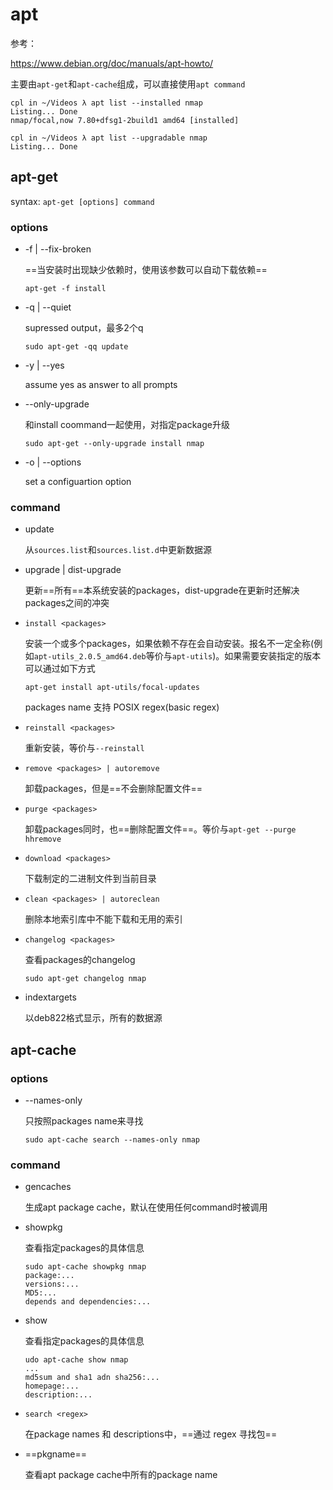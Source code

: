 # apt 

参考：

https://www.debian.org/doc/manuals/apt-howto/

主要由`apt-get`和`apt-cache`组成，可以直接使用`apt command`

```
cpl in ~/Videos λ apt list --installed nmap
Listing... Done
nmap/focal,now 7.80+dfsg1-2build1 amd64 [installed]

cpl in ~/Videos λ apt list --upgradable nmap 
Listing... Done
```

## apt-get

syntax: `apt-get [options] command`  

### options

- -f  | --fix-broken

  ==当安装时出现缺少依赖时，使用该参数可以自动下载依赖==

  ```
  apt-get -f install
  ```

- -q | --quiet

  supressed output，最多2个q

  ```
  sudo apt-get -qq update
  ```

- -y | --yes

  assume yes as answer to all prompts

- --only-upgrade

  和install coommand一起使用，对指定package升级

  ```
  sudo apt-get --only-upgrade install nmap
  ```

- -o | --options

  set a configuartion option

### command

- update

  从`sources.list`和`sources.list.d`中更新数据源

- upgrade | dist-upgrade

  更新==所有==本系统安装的packages，dist-upgrade在更新时还解决packages之间的冲突

- `install <packages> `

  安装一个或多个packages，如果依赖不存在会自动安装。报名不一定全称(例如`apt-utils_2.0.5_amd64.deb`等价与`apt-utils`)。如果需要安装指定的版本可以通过如下方式

  ```
  apt-get install apt-utils/focal-updates
  ```

  packages name 支持 POSIX regex(basic regex)

- `reinstall <packages>`

  重新安装，等价与`--reinstall`

- `remove <packages> | autoremove`

  卸载packages，但是==不会删除配置文件==

- `purge <packages>`

  卸载packages同时，也==删除配置文件==。等价与`apt-get --purge hhremove`

- `download <packages> `

  下载制定的二进制文件到当前目录

- `clean <packages> | autoreclean`

  删除本地索引库中不能下载和无用的索引

- `changelog <packages>`

  查看packages的changelog

  ```
  sudo apt-get changelog nmap
  ```

- indextargets

  以deb822格式显示，所有的数据源

## apt-cache

### options

- --names-only

  只按照packages name来寻找

  ```
  sudo apt-cache search --names-only nmap
  ```

### command

- gencaches

  生成apt package cache，默认在使用任何command时被调用

- showpkg

  查看指定packages的具体信息

  ```
  sudo apt-cache showpkg nmap
  package:...
  versions:...
  MD5:...
  depends and dependencies:...
  ```

- show

  查看指定packages的具体信息

  ```
  udo apt-cache show nmap
  ...
  md5sum and sha1 adn sha256:...
  homepage:...
  description:...
  ```

- `search <regex>`

  在package names 和 descriptions中，==通过 regex 寻找包==

- ==pkgname==

  查看apt package cache中所有的package name